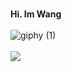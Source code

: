 
<br>**Hi. Im Wang**</br> 
<br>![giphy (1)](https://github.com/QuangD23AT250/QuangD23AT250/assets/145293304/5af33079-87ce-43b8-8e53-302175e9bb2b)</br>
<br>![](https://quotes-github-readme.vercel.app/api?type=horizontal&theme=radical)</br>
